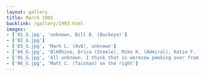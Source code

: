 ```yaml
---
layout: gallery
title: March 1993
backlink: /gallery/1993.html
images:
- ['01_G.jpg', 'unknown, Bill B. (Buckeye)']
- ['02_G.jpg']
- ['03_G.jpg', 'Mark L. (dv8), unknown']
- ['04_G.jpg', 'BlkRhino, Erica (Steele), Mike K. (Admiral), Katie F. (Sati)']
- ['05_G.jpg', 'All unknown. I think that is werecow peeking over from the back.']
- ['06_G.jpg', 'Matt C. (Taishan) on the right']
---
```


